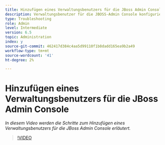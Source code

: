 ```yaml
---
title: Hinzufügen eines Verwaltungsbenutzers für die JBoss Admin Console
description: Verwaltungsbenutzer für die JBOSS-Admin Console konfigurieren
type: Troubleshooting
role: Admin
level: Intermediate
version: 6.5
topic: Administration
index: y
source-git-commit: 462417d384c4aa5d99110f1b8dadd165ea9b2a49
workflow-type: tm+mt
source-wordcount: '41'
ht-degree: 2%

---
```



# Hinzufügen eines Verwaltungsbenutzers für die JBoss Admin Console

*In diesem Video werden die Schritte zum Hinzufügen eines Verwaltungsbenutzers für die JBoss Admin Console erläutert.*

>[!VIDEO](https://video.tv.adobe.com/v/335484?quality=9&learn=on)